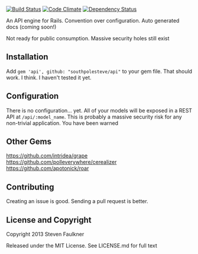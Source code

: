 [![Build Status](https://travis-ci.org/southpolesteve/api.png)](https://travis-ci.org/southpolesteve/api)
[![Code Climate](https://codeclimate.com/github/southpolesteve/api.png)](https://codeclimate.com/github/southpolesteve/api)
[![Dependency Status](https://gemnasium.com/southpolesteve/api.png)](https://gemnasium.com/southpolesteve/api)

An API engine for Rails. Convention over configuration. Auto generated docs (coming soon!)

Not ready for public consumption. Massive security holes still exist

## Installation

Add `gem 'api', github: "southpolesteve/api"` to your gem file. That should work. I think. I haven't tested it yet.

## Configuration

There is no configuration... yet. All of your models will be exposed in a REST API at `/api/:model_name`. This is probably a massive security risk for any non-trivial application. You have been warned

## Other Gems

https://github.com/intridea/grape
https://github.com/polleverywhere/cerealizer
https://github.com/apotonick/roar

## Contributing

Creating an issue is good. Sending a pull request is better.


## License and Copyright

Copyright 2013 Steven Faulkner

Released under the MIT License. See LICENSE.md for full text
